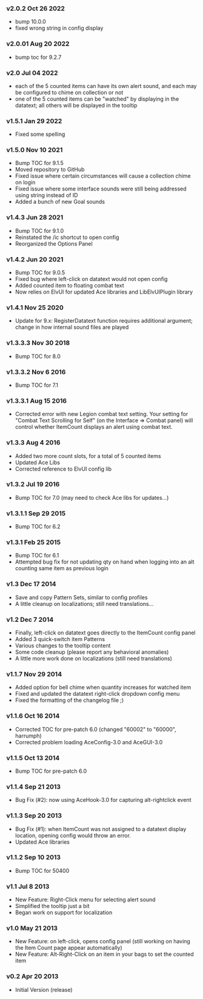 ### v2.0.2 Oct 26 2022

- bump 10.0.0
- fixed wrong string in config display

### v2.0.01 Aug 20 2022

- bump toc for 9.2.7

### v2.0 Jul 04 2022

- each of the 5 counted items can have its own alert sound, and each may be configured to chime on collection or not
- one of the 5 counted items can be "watched" by displaying in the datatext; all others will be displayed in the tooltip

### v1.5.1 Jan 29 2022

- Fixed some spelling

### v1.5.0 Nov 10 2021

- Bump TOC for 9.1.5
- Moved repository to GitHub
- Fixed issue where certain circumstances will cause a collection chime on login
- Fixed issue where some interface sounds were still being addressed using string instead of ID
- Added a bunch of new Goal sounds

### v1.4.3 Jun 28 2021

- Bump TOC for 9.1.0
- Reinstated the /ic shortcut to open config
- Reorganized the Options Panel

### v1.4.2 Jun 20 2021

- Bump TOC for 9.0.5
- Fixed bug where left-click on datatext would not open config
- Added counted item to floating combat text
- Now relies on ElvUI for updated Ace libraries and LibElvUIPlugin library

### v1.4.1 Nov 25 2020

- Update for 9.x: RegisterDatatext function requires additional argument; change in how internal sound files are played

### v1.3.3.3 Nov 30 2018

- Bump TOC for 8.0

### v1.3.3.2 Nov 6 2016

- Bump TOC for 7.1

### v1.3.3.1 Aug 15 2016

- Corrected error with new Legion combat text setting. Your setting for "Combat Text Scrolling for Self" (on the Interface =&gt; Combat panel) will control whether ItemCount displays an alert using combat text.

### v1.3.3 Aug 4 2016

- Added two more count slots, for a total of 5 counted items
- Updated Ace Libs
- Corrected reference to ElvUI config lib

### v1.3.2 Jul 19 2016

- Bump TOC for 7.0 (may need to check Ace libs for updates...)

### v1.3.1.1 Sep 29 2015

- Bump TOC for 6.2

### v1.3.1 Feb 25 2015

- Bump TOC for 6.1
- Attempted bug fix for not updating qty on hand when logging into an alt counting same item as previous login

### v1.3 Dec 17 2014

- Save and copy Pattern Sets, similar to config profiles
- A little cleanup on localizations; still need translations...

### v1.2 Dec 7 2014

- Finally, left-click on datatext goes directly to the ItemCount config panel
- Added 3 quick-switch item Patterns
- Various changes to the tooltip content
- Some code cleanup (please report any behavioral anomalies)
- A little more work done on localizations (still need translations)

### v1.1.7 Nov 29 2014

- Added option for bell chime when quantity increases for watched item
- Fixed and updated the datatext right-click dropdown config menu
- Fixed the formatting of the changelog file ;)

### v1.1.6 Oct 16 2014

- Corrected TOC for pre-patch 6.0 (changed "60002" to "60000", harrumph)
- Corrected problem loading AceConfig-3.0 and AceGUI-3.0

### v1.1.5 Oct 13 2014

- Bump TOC for pre-patch 6.0

### v1.1.4 Sep 21 2013

- Bug Fix (#2): now using AceHook-3.0 for capturing alt-rightclick event

### v1.1.3 Sep 20 2013

- Bug Fix (#1): when ItemCount was not assigned to a datatext display location, opening config would throw an error.
- Updated Ace libraries

### v1.1.2 Sep 10 2013

- Bump TOC for 50400

### v1.1 Jul 8 2013

- New Feature: Right-Click menu for selecting alert sound
- Simplified the tooltip just a bit
- Began work on support for localization

### v1.0 May 21 2013

- New Feature: on left-click, opens config panel (still working on having the Item Count page appear automatically)
- New Feature: Alt-Right-Click on an item in your bags to set the counted item

### v0.2 Apr 20 2013

- Initial Version (release)
